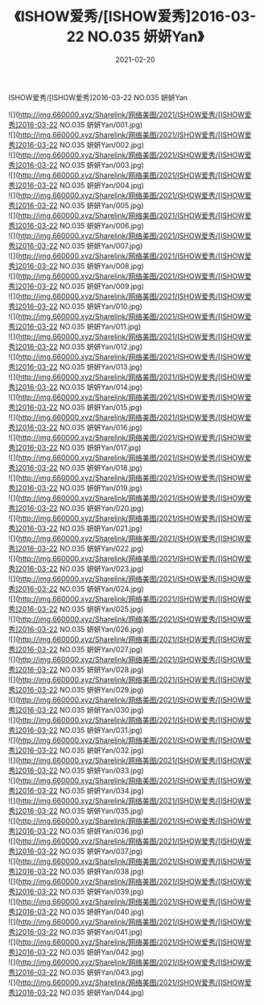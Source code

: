 ﻿---
layout: post
title:  《ISHOW爱秀/[ISHOW爱秀]2016-03-22 NO.035 妍妍Yan》
date:   2021-02-20
img: http://img.660000.xyz/Sharelink/网络美图/2021/ISHOW爱秀/[ISHOW爱秀]2016-03-22 NO.035 妍妍Yan/000.jpg
categories: [美女, 清纯, 唯美]
---

ISHOW爱秀/[ISHOW爱秀]2016-03-22 NO.035 妍妍Yan

 ![](http://img.660000.xyz/Sharelink/网络美图/2021/ISHOW爱秀/[ISHOW爱秀]2016-03-22 NO.035 妍妍Yan/001.jpg) <br>![](http://img.660000.xyz/Sharelink/网络美图/2021/ISHOW爱秀/[ISHOW爱秀]2016-03-22 NO.035 妍妍Yan/002.jpg) <br>![](http://img.660000.xyz/Sharelink/网络美图/2021/ISHOW爱秀/[ISHOW爱秀]2016-03-22 NO.035 妍妍Yan/003.jpg) <br>![](http://img.660000.xyz/Sharelink/网络美图/2021/ISHOW爱秀/[ISHOW爱秀]2016-03-22 NO.035 妍妍Yan/004.jpg) <br>![](http://img.660000.xyz/Sharelink/网络美图/2021/ISHOW爱秀/[ISHOW爱秀]2016-03-22 NO.035 妍妍Yan/005.jpg) <br>![](http://img.660000.xyz/Sharelink/网络美图/2021/ISHOW爱秀/[ISHOW爱秀]2016-03-22 NO.035 妍妍Yan/006.jpg) <br>![](http://img.660000.xyz/Sharelink/网络美图/2021/ISHOW爱秀/[ISHOW爱秀]2016-03-22 NO.035 妍妍Yan/007.jpg) <br>![](http://img.660000.xyz/Sharelink/网络美图/2021/ISHOW爱秀/[ISHOW爱秀]2016-03-22 NO.035 妍妍Yan/008.jpg) <br>![](http://img.660000.xyz/Sharelink/网络美图/2021/ISHOW爱秀/[ISHOW爱秀]2016-03-22 NO.035 妍妍Yan/009.jpg) <br>![](http://img.660000.xyz/Sharelink/网络美图/2021/ISHOW爱秀/[ISHOW爱秀]2016-03-22 NO.035 妍妍Yan/010.jpg) <br>![](http://img.660000.xyz/Sharelink/网络美图/2021/ISHOW爱秀/[ISHOW爱秀]2016-03-22 NO.035 妍妍Yan/011.jpg) <br>![](http://img.660000.xyz/Sharelink/网络美图/2021/ISHOW爱秀/[ISHOW爱秀]2016-03-22 NO.035 妍妍Yan/012.jpg) <br>![](http://img.660000.xyz/Sharelink/网络美图/2021/ISHOW爱秀/[ISHOW爱秀]2016-03-22 NO.035 妍妍Yan/013.jpg) <br>![](http://img.660000.xyz/Sharelink/网络美图/2021/ISHOW爱秀/[ISHOW爱秀]2016-03-22 NO.035 妍妍Yan/014.jpg) <br>![](http://img.660000.xyz/Sharelink/网络美图/2021/ISHOW爱秀/[ISHOW爱秀]2016-03-22 NO.035 妍妍Yan/015.jpg) <br>![](http://img.660000.xyz/Sharelink/网络美图/2021/ISHOW爱秀/[ISHOW爱秀]2016-03-22 NO.035 妍妍Yan/016.jpg) <br>![](http://img.660000.xyz/Sharelink/网络美图/2021/ISHOW爱秀/[ISHOW爱秀]2016-03-22 NO.035 妍妍Yan/017.jpg) <br>![](http://img.660000.xyz/Sharelink/网络美图/2021/ISHOW爱秀/[ISHOW爱秀]2016-03-22 NO.035 妍妍Yan/018.jpg) <br>![](http://img.660000.xyz/Sharelink/网络美图/2021/ISHOW爱秀/[ISHOW爱秀]2016-03-22 NO.035 妍妍Yan/019.jpg) <br>![](http://img.660000.xyz/Sharelink/网络美图/2021/ISHOW爱秀/[ISHOW爱秀]2016-03-22 NO.035 妍妍Yan/020.jpg) <br>![](http://img.660000.xyz/Sharelink/网络美图/2021/ISHOW爱秀/[ISHOW爱秀]2016-03-22 NO.035 妍妍Yan/021.jpg) <br>![](http://img.660000.xyz/Sharelink/网络美图/2021/ISHOW爱秀/[ISHOW爱秀]2016-03-22 NO.035 妍妍Yan/022.jpg) <br>![](http://img.660000.xyz/Sharelink/网络美图/2021/ISHOW爱秀/[ISHOW爱秀]2016-03-22 NO.035 妍妍Yan/023.jpg) <br>![](http://img.660000.xyz/Sharelink/网络美图/2021/ISHOW爱秀/[ISHOW爱秀]2016-03-22 NO.035 妍妍Yan/024.jpg) <br>![](http://img.660000.xyz/Sharelink/网络美图/2021/ISHOW爱秀/[ISHOW爱秀]2016-03-22 NO.035 妍妍Yan/025.jpg) <br>![](http://img.660000.xyz/Sharelink/网络美图/2021/ISHOW爱秀/[ISHOW爱秀]2016-03-22 NO.035 妍妍Yan/026.jpg) <br>![](http://img.660000.xyz/Sharelink/网络美图/2021/ISHOW爱秀/[ISHOW爱秀]2016-03-22 NO.035 妍妍Yan/027.jpg) <br>![](http://img.660000.xyz/Sharelink/网络美图/2021/ISHOW爱秀/[ISHOW爱秀]2016-03-22 NO.035 妍妍Yan/028.jpg) <br>![](http://img.660000.xyz/Sharelink/网络美图/2021/ISHOW爱秀/[ISHOW爱秀]2016-03-22 NO.035 妍妍Yan/029.jpg) <br>![](http://img.660000.xyz/Sharelink/网络美图/2021/ISHOW爱秀/[ISHOW爱秀]2016-03-22 NO.035 妍妍Yan/030.jpg) <br>![](http://img.660000.xyz/Sharelink/网络美图/2021/ISHOW爱秀/[ISHOW爱秀]2016-03-22 NO.035 妍妍Yan/031.jpg) <br>![](http://img.660000.xyz/Sharelink/网络美图/2021/ISHOW爱秀/[ISHOW爱秀]2016-03-22 NO.035 妍妍Yan/032.jpg) <br>![](http://img.660000.xyz/Sharelink/网络美图/2021/ISHOW爱秀/[ISHOW爱秀]2016-03-22 NO.035 妍妍Yan/033.jpg) <br>![](http://img.660000.xyz/Sharelink/网络美图/2021/ISHOW爱秀/[ISHOW爱秀]2016-03-22 NO.035 妍妍Yan/034.jpg) <br>![](http://img.660000.xyz/Sharelink/网络美图/2021/ISHOW爱秀/[ISHOW爱秀]2016-03-22 NO.035 妍妍Yan/035.jpg) <br>![](http://img.660000.xyz/Sharelink/网络美图/2021/ISHOW爱秀/[ISHOW爱秀]2016-03-22 NO.035 妍妍Yan/036.jpg) <br>![](http://img.660000.xyz/Sharelink/网络美图/2021/ISHOW爱秀/[ISHOW爱秀]2016-03-22 NO.035 妍妍Yan/037.jpg) <br>![](http://img.660000.xyz/Sharelink/网络美图/2021/ISHOW爱秀/[ISHOW爱秀]2016-03-22 NO.035 妍妍Yan/038.jpg) <br>![](http://img.660000.xyz/Sharelink/网络美图/2021/ISHOW爱秀/[ISHOW爱秀]2016-03-22 NO.035 妍妍Yan/039.jpg) <br>![](http://img.660000.xyz/Sharelink/网络美图/2021/ISHOW爱秀/[ISHOW爱秀]2016-03-22 NO.035 妍妍Yan/040.jpg) <br>![](http://img.660000.xyz/Sharelink/网络美图/2021/ISHOW爱秀/[ISHOW爱秀]2016-03-22 NO.035 妍妍Yan/041.jpg) <br>![](http://img.660000.xyz/Sharelink/网络美图/2021/ISHOW爱秀/[ISHOW爱秀]2016-03-22 NO.035 妍妍Yan/042.jpg) <br>![](http://img.660000.xyz/Sharelink/网络美图/2021/ISHOW爱秀/[ISHOW爱秀]2016-03-22 NO.035 妍妍Yan/043.jpg) <br>![](http://img.660000.xyz/Sharelink/网络美图/2021/ISHOW爱秀/[ISHOW爱秀]2016-03-22 NO.035 妍妍Yan/044.jpg) <br>